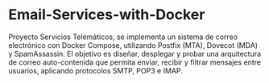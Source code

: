 # Email-Services-with-Docker
Proyecto  Servicios Telemáticos, se implementa un sistema de correo electrónico con Docker Compose, utilizando Postfix (MTA), Dovecot (MDA) y SpamAssassin. El objetivo es diseñar, desplegar y probar una arquitectura de correo auto-contenida que permita enviar, recibir y filtrar mensajes entre usuarios, aplicando protocolos SMTP, POP3 e IMAP.
